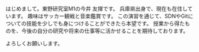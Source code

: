 はじめまして。東野研究室M1の今井 友揮です。
兵庫県出身で、現在も在住しています。
趣味はサッカー観戦と音楽鑑賞です。
この演習を通じて、SDNやGitについての技能を少しでも身につけることができたら本望です。
授業から得たものを、今後の自分の研究や将来の仕事等に活かせることを期待しております。

よろしくお願いします。
